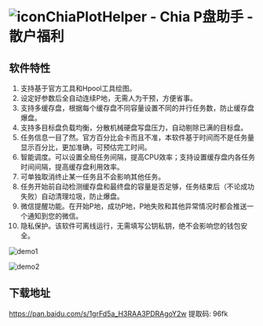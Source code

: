 # ![icon](https://www.hualigs.cn/image/6099494a09683.jpg 'icon')ChiaPlotHelper - Chia P盘助手 - 散户福利
## 软件特性
1.	支持基于官方工具和Hpool工具绘图。
2.	设定好参数后全自动连续P地，无需人为干预，方便省事。
3.	支持多缓存盘，根据每个缓存盘不同容量设置不同的并行任务数，防止缓存盘爆盘。
4.	支持多目标盘负载均衡，分散机械硬盘写盘压力，自动剔除已满的目标盘。
5.	任务信息一目了然。官方百分比会卡而且不准，本软件基于时间而不是任务量显示百分比，更加准确，可预估完工时间。
6.	智能调度。可以设置全局任务间隔，提高CPU效率；支持设置缓存盘内各任务时间间隔，提高缓存盘利用效率。
7.	可单独取消终止某一任务且不会影响其他任务。
8.	任务开始前自动检测缓存盘和最终盘的容量是否足够，任务结束后（不论成功失败）自动清理垃圾，防止爆盘。
9.	微信提醒功能。在开始P地，成功P地，P地失败和其他异常情况时都会推送一个通知到您的微信。
10.	隐私保护。该软件可离线运行，无需填写公钥私钥，绝不会影响您的钱包安全。

![demo1](https://ae01.alicdn.com/kf/U14e85428e4214ae4aac022c3a59556361.jpg 'demo1')

![demo2](https://ae01.alicdn.com/kf/Ub24c5e2f8a5e487c993fd51e28ba25e4l.jpg 'demo2')

## 下载地址

https://pan.baidu.com/s/1grFd5a_H3RAA3PDRAgoY2w 提取码: 96fk
